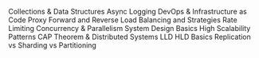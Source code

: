 Collections & Data Structures
Async Logging
DevOps & Infrastructure as Code
Proxy Forward and Reverse
Load Balancing and Strategies
Rate Limiting
Concurrency & Parallelism
System Design Basics
High Scalability Patterns
CAP Theorem & Distributed Systems
LLD HLD Basics
Replication vs Sharding vs Partitioning
